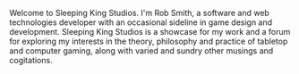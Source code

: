 ---
---

Welcome to Sleeping King Studios. I'm Rob Smith, a software and web technologies developer with an occasional sideline in game design and development. Sleeping King Studios is a showcase for my work and a forum for exploring my interests in the theory, philosophy and practice of tabletop and computer gaming, along with varied and sundry other musings and cogitations.
